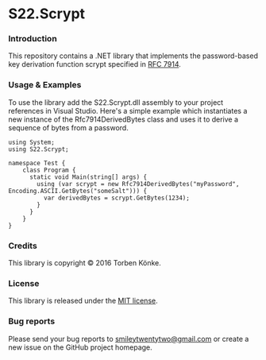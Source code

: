 # S22.Scrypt

### Introduction

This repository contains a .NET library that implements the password-based key derivation function scrypt specified in [RFC 7914](https://tools.ietf.org/html/rfc7914). 



### Usage & Examples

To use the library add the S22.Scrypt.dll assembly to your project references in Visual Studio. Here's
a simple example which instantiates a new instance of the Rfc7914DerivedBytes class and uses it to
derive a sequence of bytes from a password.

	using System;
	using S22.Scrypt;

	namespace Test {
		class Program {
		  static void Main(string[] args) {
		    using (var scrypt = new Rfc7914DerivedBytes("myPassword", Encoding.ASCII.GetBytes("someSalt"))) {
		      var derivedBytes = scrypt.GetBytes(1234);
		    }
		  }
		}
	}



### Credits

This library is copyright © 2016 Torben Könke.



### License

This library is released under the [MIT license](https://github.com/smiley22/S22.Sasl/blob/master/License.md).


### Bug reports

Please send your bug reports to [smileytwentytwo@gmail.com](mailto:smileytwentytwo@gmail.com) or create a new
issue on the GitHub project homepage.
